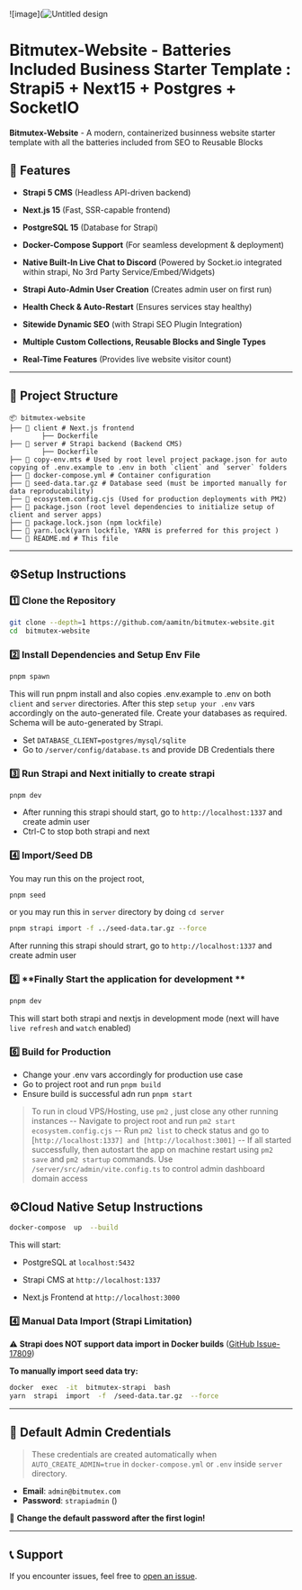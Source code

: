 ![image](![Untitled design](https://github.com/user-attachments/assets/e2921987-9cf4-4a80-8342-0dd4c62b333a)


# Bitmutex-Website - Batteries Included Business Starter Template : Strapi5 + Next15 + Postgres + SocketIO
  

**Bitmutex-Website** - A modern, containerized businness website starter template with all the batteries included from SEO to Reusable Blocks 

  

  

## 🚀 Features

  

-  **Strapi 5 CMS** (Headless API-driven backend)

-  **Next.js 15** (Fast, SSR-capable frontend)

-  **PostgreSQL 15** (Database for Strapi)

-  **Docker-Compose Support** (For seamless development & deployment)

-  **Native Built-In Live Chat to Discord** (Powered by Socket.io integrated within strapi, No 3rd Party Service/Embed/Widgets)

-  **Strapi Auto-Admin User Creation** (Creates admin user on first run)

-  **Health Check & Auto-Restart** (Ensures services stay healthy)

-  **Sitewide Dynamic SEO** (with Strapi SEO Plugin Integration)

-  **Multiple Custom Collections, Reusable Blocks and Single Types**

-  **Real-Time Features** (Provides live website visitor count)

  

---

  

## 📂 Project Structure

  

```
📦 bitmutex-website
├── 📂 client # Next.js frontend
		├── Dockerfile
├── 📂 server # Strapi backend (Backend CMS)
		├── Dockerfile
├── 📜 copy-env.mts # Used by root level project package.json for auto copying of .env.example to .env in both `client` and `server` folders
├── 📜 docker-compose.yml # Container configuration
├── 📜 seed-data.tar.gz # Database seed (must be imported manually for data reproducability)
├── 📜 ecosystem.config.cjs (Used for production deployments with PM2)
├── 📜 package.json (root level dependencies to initialize setup of client and server apps)
├── 📜 package.lock.json (npm lockfile)
├── 📜 yarn.lock(yarn lockfile, YARN is preferred for this project )
└── 📜 README.md # This file
```

  

---

  

## ⚙️Setup Instructions

  

### 1️⃣ **Clone the Repository**

  

```sh
git clone --depth=1 https://github.com/aamitn/bitmutex-website.git
cd  bitmutex-website
```

### 2️⃣ **Install Dependencies and Setup Env File**

  
```sh
pnpm spawn
```
This will run pnpm install  and also copies .env.example to .env on both `client` and `server` directories. After this step `setup your .env` vars accordingly on the auto-generated file.  Create your databases as required. Schema will be auto-generated by Strapi.
- Set `DATABASE_CLIENT=postgres/mysql/sqlite`
- Go to `/server/config/database.ts` and provide DB Credentials there


### 3️⃣ **Run Strapi and Next initially to create strapi**
  ```
 pnpm dev
  ```
- After running this strapi should start, go to `http://localhost:1337` and create admin user
- Ctrl-C to stop both strapi and next


### 4️⃣ **Import/Seed DB**
You may run this on the project root,
  ```
 pnpm seed
  ```
  or you may run this in `server` directory by doing `cd server`
  ```sh
 pnpm strapi import -f ../seed-data.tar.gz --force
  ```
 After running this strapi should strart, go to `http://localhost:1337` and create admin user


### 5️⃣  **Finally Start the application for development **
  ```sh
pnpm dev
  ```
  This will start both strapi and nextjs  in development mode (next will have `live refresh` and `watch` enabled)
 
### 6️⃣  **Build for Production**
- Change your .env vars accordingly for production use case
- Go to project root and run `pnpm build`
- Ensure build is successful adn run `pnpm start`
> To run in cloud VPS/Hosting, use `pm2` , just close any other running instances
  -- Navigate to project root and run `pm2 start ecosystem.config.cjs`
  -- Run `pm2 list` to check status and go to [`http://localhost:1337] and [http://localhost:3001]`
  -- If all started successfully, then autostart the app on machine restart using `pm2 save` and `pm2 startup`
  commands.
> Use `/server/src/admin/vite.config.ts` to control admin dashboard domain access

## ⚙️Cloud Native Setup Instructions


```sh
docker-compose  up  --build
```

  

This will start:

  

- PostgreSQL at `localhost:5432`

- Strapi CMS at `http://localhost:1337`

- Next.js Frontend at `http://localhost:3000`

  

### 4️⃣ **Manual Data Import (Strapi Limitation)**

  

⚠️ **Strapi does NOT support data import in Docker builds** ([GitHub Issue-17809](https://github.com/strapi/strapi/issues/17809))

  

**To manually import seed data try:**

  

```sh
docker  exec  -it  bitmutex-strapi  bash
yarn  strapi  import  -f  /seed-data.tar.gz  --force
```

  

---

  

## 🔑 Default Admin Credentials

  

> These credentials are created automatically when `AUTO_CREATE_ADMIN=true` in `docker-compose.yml` or `.env` inside `server` directory.

-  **Email**: `admin@bitmutex.com`
-  **Password**: `strapiadmin`   ()

  

🚨 **Change the default password after the first login!**

  
---

  

## 📞 Support

If you encounter issues, feel free to [ open an issue](https://github.com/aamitn/bitmutex-website/issues/new/choose).
